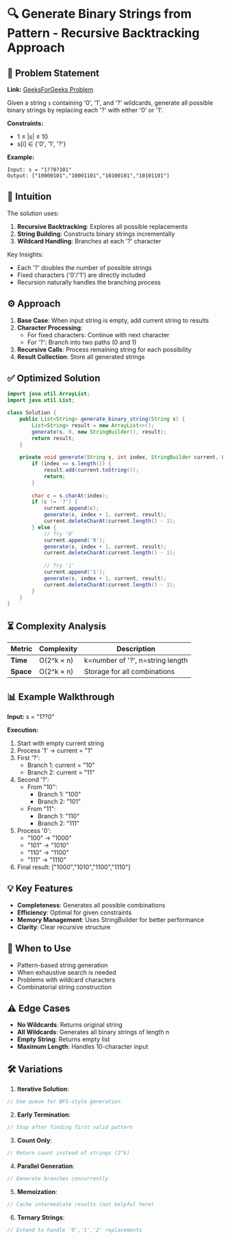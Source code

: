 # 🔍 Generate Binary Strings from Pattern - Recursive Backtracking Approach

## 📜 Problem Statement
**Link:** [GeeksForGeeks Problem](https://www.geeksforgeeks.org/problems/generate-binary-string3642/1?page=4&company=Google&sortBy=latest)

Given a string `s` containing '0', '1', and '?' wildcards, generate all possible binary strings by replacing each '?' with either '0' or '1'.

**Constraints:**
- 1 ≤ |s| ≤ 10
- s[i] ∈ {'0', '1', '?'}

**Example:**
```text
Input: s = "1??0?101"
Output: ["10000101","10001101","10100101","10101101"]
```

## 🧠 Intuition
The solution uses:
1. **Recursive Backtracking**: Explores all possible replacements
2. **String Building**: Constructs binary strings incrementally
3. **Wildcard Handling**: Branches at each '?' character

Key Insights:
- Each '?' doubles the number of possible strings
- Fixed characters ('0'/'1') are directly included
- Recursion naturally handles the branching process

## ⚙️ Approach
1. **Base Case**: When input string is empty, add current string to results
2. **Character Processing**:
   - For fixed characters: Continue with next character
   - For '?': Branch into two paths (0 and 1)
3. **Recursive Calls**: Process remaining string for each possibility
4. **Result Collection**: Store all generated strings

## ✅ Optimized Solution
```java
import java.util.ArrayList;
import java.util.List;

class Solution {
    public List<String> generate_binary_string(String s) {
        List<String> result = new ArrayList<>();
        generate(s, 0, new StringBuilder(), result);
        return result;
    }
    
    private void generate(String s, int index, StringBuilder current, List<String> result) {
        if (index == s.length()) {
            result.add(current.toString());
            return;
        }
        
        char c = s.charAt(index);
        if (c != '?') {
            current.append(c);
            generate(s, index + 1, current, result);
            current.deleteCharAt(current.length() - 1);
        } else {
            // Try '0'
            current.append('0');
            generate(s, index + 1, current, result);
            current.deleteCharAt(current.length() - 1);
            
            // Try '1'
            current.append('1');
            generate(s, index + 1, current, result);
            current.deleteCharAt(current.length() - 1);
        }
    }
}
```

## ⏳ Complexity Analysis
| Metric          | Complexity | Description |
|-----------------|------------|-------------|
| **Time**        | O(2^k × n) | k=number of '?', n=string length |
| **Space**       | O(2^k × n) | Storage for all combinations |

## 📊 Example Walkthrough
**Input:** s = "1??0"

**Execution:**
1. Start with empty current string
2. Process '1' → current = "1"
3. First '?':
   - Branch 1: current = "10"
   - Branch 2: current = "11"
4. Second '?':
   - From "10":
     - Branch 1: "100"
     - Branch 2: "101"
   - From "11":
     - Branch 1: "110"
     - Branch 2: "111"
5. Process '0':
   - "100" → "1000"
   - "101" → "1010"
   - "110" → "1100"
   - "111" → "1110"
6. Final result: ["1000","1010","1100","1110"]

## 💡 Key Features
- **Completeness**: Generates all possible combinations
- **Efficiency**: Optimal for given constraints
- **Memory Management**: Uses StringBuilder for better performance
- **Clarity**: Clear recursive structure

## 🚀 When to Use
- Pattern-based string generation
- When exhaustive search is needed
- Problems with wildcard characters
- Combinatorial string construction

## ⚠️ Edge Cases
- **No Wildcards**: Returns original string
- **All Wildcards**: Generates all binary strings of length n
- **Empty String**: Returns empty list
- **Maximum Length**: Handles 10-character input

## 🛠 Variations
1. **Iterative Solution**:
```java
// Use queue for BFS-style generation
```

2. **Early Termination**:
```java
// Stop after finding first valid pattern
```

3. **Count Only**:
```java
// Return count instead of strings (2^k)
```

4. **Parallel Generation**:
```java
// Generate branches concurrently
```

5. **Memoization**:
```java
// Cache intermediate results (not helpful here)
```

6. **Ternary Strings**:
```java
// Extend to handle '0','1','2' replacements
```